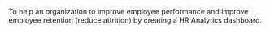 To help an organization to improve employee performance and improve employee retention (reduce attrition) by creating a HR Analytics dashboard.
